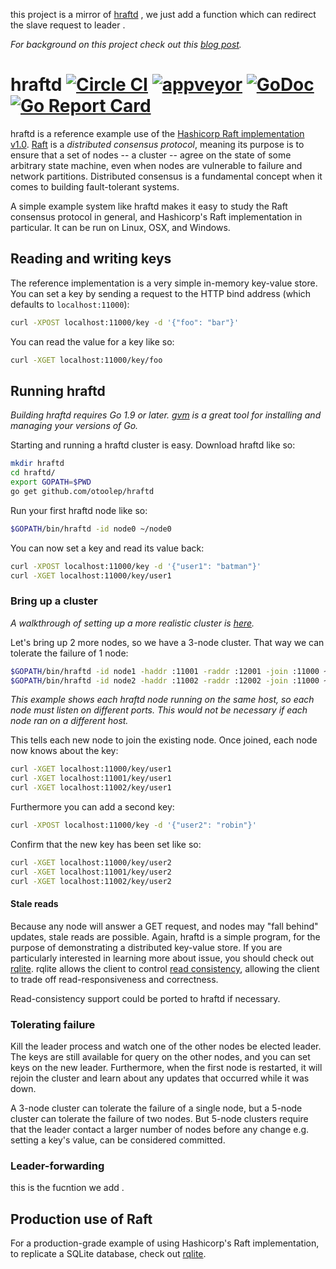 this project is a mirror of [hraftd](https://github.com/otoolep/hraftd) , we just add a function which can redirect the slave request to leader . 

_For background on this project check out this [blog post](http://www.philipotoole.com/building-a-distributed-key-value-store-using-raft/)._

hraftd [![Circle CI](https://circleci.com/gh/otoolep/hraftd/tree/master.svg?style=svg)](https://circleci.com/gh/otoolep/hraftd/tree/master) [![appveyor](https://ci.appveyor.com/api/projects/status/github/otoolep/hraftd?branch=master&svg=true)](https://ci.appveyor.com/project/otoolep/hraftd) [![GoDoc](https://godoc.org/github.com/otoolep/hraftd?status.png)](https://godoc.org/github.com/otoolep/hraftd) [![Go Report Card](https://goreportcard.com/badge/github.com/otoolep/hraftd)](https://goreportcard.com/report/github.com/otoolep/hraftd)
======

hraftd is a reference example use of the [Hashicorp Raft implementation v1.0](https://github.com/hashicorp/raft). [Raft](https://raft.github.io/) is a _distributed consensus protocol_, meaning its purpose is to ensure that a set of nodes -- a cluster -- agree on the state of some arbitrary state machine, even when nodes are vulnerable to failure and network partitions. Distributed consensus is a fundamental concept when it comes to building fault-tolerant systems.

A simple example system like hraftd makes it easy to study the Raft consensus protocol in general, and Hashicorp's Raft implementation in particular. It can be run on Linux, OSX, and Windows.

## Reading and writing keys

The reference implementation is a very simple in-memory key-value store. You can set a key by sending a request to the HTTP bind address (which defaults to `localhost:11000`):
```bash
curl -XPOST localhost:11000/key -d '{"foo": "bar"}'
```

You can read the value for a key like so:
```bash
curl -XGET localhost:11000/key/foo
```

## Running hraftd
*Building hraftd requires Go 1.9 or later. [gvm](https://github.com/moovweb/gvm) is a great tool for installing and managing your versions of Go.*

Starting and running a hraftd cluster is easy. Download hraftd like so:
```bash
mkdir hraftd
cd hraftd/
export GOPATH=$PWD
go get github.com/otoolep/hraftd
```

Run your first hraftd node like so:
```bash
$GOPATH/bin/hraftd -id node0 ~/node0
```

You can now set a key and read its value back:
```bash
curl -XPOST localhost:11000/key -d '{"user1": "batman"}'
curl -XGET localhost:11000/key/user1
```

### Bring up a cluster
_A walkthrough of setting up a more realistic cluster is [here](https://github.com/otoolep/hraftd/blob/master/CLUSTERING.md)._

Let's bring up 2 more nodes, so we have a 3-node cluster. That way we can tolerate the failure of 1 node:
```bash
$GOPATH/bin/hraftd -id node1 -haddr :11001 -raddr :12001 -join :11000 ~/node1
$GOPATH/bin/hraftd -id node2 -haddr :11002 -raddr :12002 -join :11000 ~/node2
```
_This example shows each hraftd node running on the same host, so each node must listen on different ports. This would not be necessary if each node ran on a different host._

This tells each new node to join the existing node. Once joined, each node now knows about the key:
```bash
curl -XGET localhost:11000/key/user1
curl -XGET localhost:11001/key/user1
curl -XGET localhost:11002/key/user1
```

Furthermore you can add a second key:
```bash
curl -XPOST localhost:11000/key -d '{"user2": "robin"}'
```

Confirm that the new key has been set like so:
```bash
curl -XGET localhost:11000/key/user2
curl -XGET localhost:11001/key/user2
curl -XGET localhost:11002/key/user2
```

#### Stale reads
Because any node will answer a GET request, and nodes may "fall behind" updates, stale reads are possible. Again, hraftd is a simple program, for the purpose of demonstrating a distributed key-value store. If you are particularly interested in learning more about issue, you should check out [rqlite](https://github.com/rqlite/rqlite). rqlite allows the client to control [read consistency](https://github.com/rqlite/rqlite/blob/master/DOC/CONSISTENCY.md), allowing the client to trade off read-responsiveness and correctness.

Read-consistency support could be ported to hraftd if necessary.

### Tolerating failure
Kill the leader process and watch one of the other nodes be elected leader. The keys are still available for query on the other nodes, and you can set keys on the new leader. Furthermore, when the first node is restarted, it will rejoin the cluster and learn about any updates that occurred while it was down.

A 3-node cluster can tolerate the failure of a single node, but a 5-node cluster can tolerate the failure of two nodes. But 5-node clusters require that the leader contact a larger number of nodes before any change e.g. setting a key's value, can be considered committed.

### Leader-forwarding
this is the fucntion we add .

## Production use of Raft
For a production-grade example of using Hashicorp's Raft implementation, to replicate a SQLite database, check out [rqlite](https://github.com/rqlite/rqlite).
